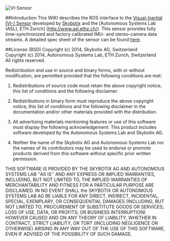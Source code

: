 ![VI-Sensor](https://raw.githubusercontent.com/wiki/omaris/test_wiki/images/vi-sensor-front.jpg)

##Introduction
This WIKI describes the ROS interface to the [Visual-Inertial (VI-) Sensor](http://www.skybotix.com/vi-sensor-early-adopter-application/) developed by [Skybotix](http://www.skybotix.com) and the [Autonomous Systems Lab (ASL), ETH Zurich] (http://www.asl.ethz.ch/). This sensor provides fully time-synchronized and factory calibrated IMU- and stereo-camera data streams. A detailed spec sheet of the sensor can be found [here](http://www.skybotix.com/skybotix-wordpress/wp-content/uploads/2014/03/VISensor_Factsheet_web.pdf).


##License (BSD)
Copyright (c) 2014, Skybotix AG, Switzerland<br>
Copyright (c) 2014, Autonomous Systems Lab, ETH Zurich, Switzerland<br>
All rights reserved.<br>

Redistribution and use in source and binary forms, with or without modification, are permitted provided that the following conditions are met:

1. Redistributions of source code must retain the above copyright notice, this list of conditions and the following disclaimer.

1. Redistributions in binary form must reproduce the above copyright notice, this list of conditions and the following disclaimer in the documentation and/or other materials provided with the distribution.

1. All advertising materials mentioning features or use of this software must display the following acknowledgement: This product includes software developed by the Autonomous Systems Lab and Skybotix AG.

1. Neither the name of the Skybotix AG and Autonomous Systems Lab nor the names of its contributors may be used to endorse or promote products derived from this software without specific prior written permission.

THIS SOFTWARE IS PROVIDED BY THE SKYBOTIX AG AND AUTONOMOUS SYSTEMS LAB ''AS IS'' AND ANY EXPRESS OR IMPLIED WARRANTIES, INCLUDING, BUT NOT LIMITED TO, THE IMPLIED WARRANTIES OF MERCHANTABILITY AND FITNESS FOR A PARTICULAR PURPOSE ARE DISCLAIMED. IN NO EVENT SHALL the SKYBOTIX OR AUTONOMOUS SYSTEMS LAB AG BE LIABLE FOR ANY DIRECT, INDIRECT, INCIDENTAL, SPECIAL, EXEMPLARY, OR CONSEQUENTIAL DAMAGES (INCLUDING, BUT NOT LIMITED TO, PROCUREMENT OF SUBSTITUTE GOODS OR SERVICES; LOSS OF USE, DATA, OR PROFITS; OR BUSINESS INTERRUPTION) HOWEVER CAUSED AND ON ANY THEORY OF LIABILITY, WHETHER IN CONTRACT, STRICT LIABILITY, OR TORT (INCLUDING NEGLIGENCE OR OTHERWISE) ARISING IN ANY WAY OUT OF THE USE OF THIS SOFTWARE, EVEN IF ADVISED OF THE POSSIBILITY OF SUCH DAMAGE.
